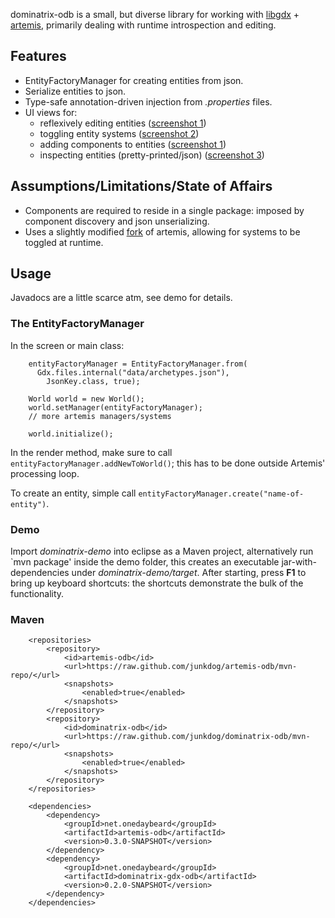 dominatrix-odb is a small, but diverse library for working with [libgdx](http://libgdx.badlogicgames.com/) + [artemis](http://gamadu.com/artemis/), primarily dealing with runtime introspection and editing.

## Features
 - EntityFactoryManager for creating entities from json.
 - Serialize entities to json.
 - Type-safe annotation-driven injection from _.properties_ files.
 - UI views for:
    - reflexively editing entities ([screenshot 1](https://raw.github.com/wiki/junkdog/dominatrix-odb/images/rebelescape-editor-reflexive-03.png))
    - toggling entity systems ([screenshot 2](https://raw.github.com/wiki/junkdog/dominatrix-odb/images/rebelescape-004-systems.jpg))
    - adding components to entities ([screenshot 1](https://raw.github.com/wiki/junkdog/dominatrix-odb/images/rebelescape-editor-reflexive-03.png))
    - inspecting entities (pretty-printed/json) ([screenshot 3](https://github.com/junkdog/dominatrix-odb/wiki/entity-inspection-psytripper))

## Assumptions/Limitations/State of Affairs
 - Components are required to reside in a single package: imposed by component discovery and json unserializing.
 - Uses a slightly modified [fork](https://github.com/junkdog/artemis-odb) of artemis, allowing for systems to be toggled at runtime.


## Usage
Javadocs are a little scarce atm, see demo for details.

### The EntityFactoryManager
In the screen or main class:
```
    entityFactoryManager = EntityFactoryManager.from(
      Gdx.files.internal("data/archetypes.json"),
    	JsonKey.class, true);
                
    World world = new World();
	world.setManager(entityFactoryManager);       
    // more artemis managers/systems
    
    world.initialize();
```

In the render method, make sure to call `entityFactoryManager.addNewToWorld()`; this has to be done outside Artemis' processing loop.

To create an entity, simple call `entityFactoryManager.create("name-of-entity")`.

### Demo
Import _dominatrix-demo_ into eclipse as a Maven project, alternatively run `mvn package' inside the demo folder,  this creates an executable jar-with-dependencies under _dominatrix-demo/target_. After starting, press **F1** to bring up keyboard shortcuts: the shortcuts demonstrate the bulk of the functionality.

### Maven
```
    <repositories>
        <repository>
        	<id>artemis-odb</id>
    		<url>https://raw.github.com/junkdog/artemis-odb/mvn-repo/</url>
    		<snapshots>
    			<enabled>true</enabled>
    		</snapshots>
    	</repository>
    	<repository>
    		<id>dominatrix-odb</id>
    		<url>https://raw.github.com/junkdog/dominatrix-odb/mvn-repo/</url>
    		<snapshots>
    			<enabled>true</enabled>
    		</snapshots>
    	</repository>
    </repositories>
    
    <dependencies>
		<dependency>
			<groupId>net.onedaybeard</groupId>
			<artifactId>artemis-odb</artifactId>
			<version>0.3.0-SNAPSHOT</version>
		</dependency>
		<dependency>
			<groupId>net.onedaybeard</groupId>
			<artifactId>dominatrix-gdx-odb</artifactId>
			<version>0.2.0-SNAPSHOT</version>
		</dependency>
	</dependencies>
```
